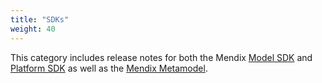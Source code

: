 ```yaml
---
title: "SDKs"
weight: 40
---
```


This category includes release notes for both the Mendix [Model SDK](model-sdk) and [Platform SDK](platform-sdk) as well as the [Mendix Metamodel](metamodel).
